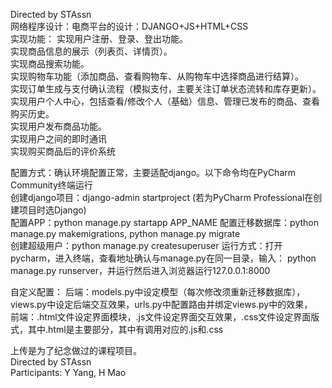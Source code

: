 Directed by STAssn          
网络程序设计：电商平台的设计：DJANGO+JS+HTML+CSS      
实现功能：
实现用户注册、登录、登出功能。     
实现商品信息的展示（列表页、详情页）。     
实现商品搜索功能。     
实现购物车功能（添加商品、查看购物车、从购物车中选择商品进行结算）。     
实现订单生成与支付确认流程（模拟支付，主要关注订单状态流转和库存更新）。      
实现用户个人中心，包括查看/修改个人（基础）信息、管理已发布的商品、查看购买历史。     
实现用户发布商品功能。     
实现用户之间的即时通讯     
实现购买商品后的评价系统     


配置方式：确认环境配置正常，主要适配django。以下命令均在PyCharm Community终端运行      
创建django项目：django-admin startproject  (若为PyCharm Professional在创建项目时选Django)       
配置APP：python manage.py startapp APP_NAME
配置迁移数据库：python manage.py makemigrations,  python manage.py migrate     
创建超级用户：python manage.py createsuperuser
运行方式：打开pycharm，进入终端，查看地址确认与manage.py在同一目录，输入： python manage.py runserver，并运行然后进入浏览器运行127.0.0.1:8000          

自定义配置：
后端：models.py中设定模型（每次修改须重新迁移数据库），views.py中设定后端交互效果，urls.py中配置路由并绑定views.py中的效果，     
前端：.html文件设定界面模块，.js文件设定界面交互效果，.css文件设定界面版式，其中.html是主要部分，其中有调用对应的.js和.css            

上传是为了纪念做过的课程项目。     
Directed by STAssn     
Participants: Y Yang, H Mao    
